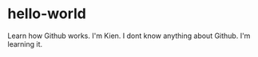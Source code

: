 # hello-world
Learn how Github works.
I'm Kien.
I dont know anything about Github.
I'm learning it.
